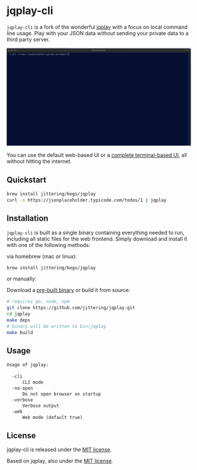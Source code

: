 # jqplay-cli

`jqplay-cli` is a fork of the wonderful
[jqplay](https://github.com/owenthereal/jqplay) with a focus on local command
line usage. Play with your JSON data without sending your private data to a
third party server.

![web-based](./demo/web.gif)

You can use the default web-based UI or a [complete terminal-based UI](./demo/README.md#terminal-ui),
all without hitting the internet.

## Quickstart

```sh
brew install jittering/kegs/jqplay
curl -s https://jsonplaceholder.typicode.com/todos/1 | jqplay
```

## Installation

`jqplay-cli` is built as a single binary containing everything needed to run,
including all static files for the web frontend. Simply download and install it
with one of the following methods:

via homebrew (mac or linux):

```sh
brew install jittering/kegs/jqplay
```

or manually:

Download a [pre-built binary](https://github.com/jittering/jqplay/releases) or
build it from source:

```sh
# requires go, node, npm
git clone https://github.com/jittering/jqplay.git
cd jqplay
make deps
# binary will be written to bin/jqplay
make build
```

## Usage

```text
Usage of jqplay:

  -cli
      CLI mode
  -no-open
      Do not open browser on startup
  -verbose
      Verbose output
  -web
      Web mode (default true)
```

## License

jqplay-cli is released under the [MIT license](./LICENSE.md).

Based on jqplay, also under the [MIT license](https://github.com/owenthereal/jqplay/blob/master/LICENSE.md).
